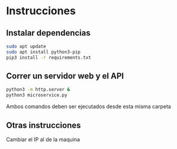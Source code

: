 # Instrucciones

## Instalar dependencias

```bash
sudo apt update
sudo apt install python3-pip
pip3 install -r requirements.txt
```

## Correr un servidor web y el API

```bash
python3 -m http.server &
python3 microservice.py
```

Ambos comandos deben ser ejecutados desde esta misma carpeta


## Otras instrucciones

Cambiar el IP al de la maquina
